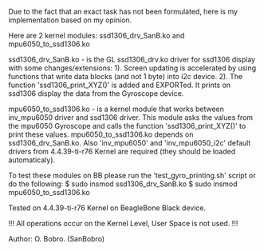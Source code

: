 Due to the fact that an exact task has not been formulated, here is my implementation based on my opinion.

Here are 2 kernel modules: ssd1306_drv_SanB.ko and mpu6050_to_ssd1306.ko

ssd1306_drv_SanB.ko - is the GL ssd1306_drv.ko driver for ssd1306 display with some changes/extensions:
  1). Screen updating is accelerated by using functions that write data blocks (and not 1 byte) into i2c device.
  2). The function 'ssd1306_print_XYZ()' is added and EXPORTed. It prints on ssd1306 display the data from the Gyroscope device.

mpu6050_to_ssd1306.ko - is a kernel module that works between inv_mpu6050 driver and ssd1306 driver.
  This module asks the values from the mpu6050 Gyroscope and calls the function 'ssd1306_print_XYZ()' to print these values.
  mpu6050_to_ssd1306.ko depends on ssd1306_drv_SanB.ko. 
  Also 'inv_mpu6050' and 'inv_mpu6050_i2c' default drivers from 4.4.39-ti-r76 Kernel are required (they should be loaded automaticaly). 

To test these modules on BB please run the 'test_gyro_printing.sh' script or do the following:
	$ sudo insmod ssd1306_drv_SanB.ko
	$ sudo insmod mpu6050_to_ssd1306.ko

Tested on 4.4.39-ti-r76 Kernel on BeagleBone Black device.

!!! All operations occur on the Kernel Level, User Space is not used. !!!

Author: O. Bobro. (SanBobro)